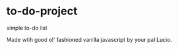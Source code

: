 # to-do-project
simple to-do list

Made wtih good ol' fashioned vanilla javascript by your pal Lucio.
